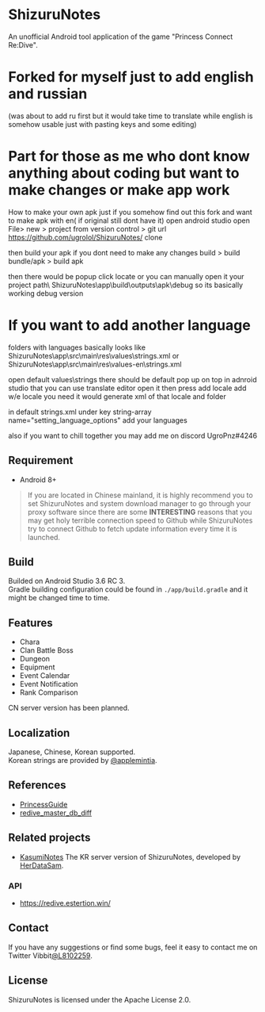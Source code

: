 # ShizuruNotes
An unofficial Android tool application of the game "Princess Connect Re:Dive".  

# Forked for myself just to add english and russian
(was about to add ru first but it would take time to translate while english is somehow usable just with pasting keys and some editing)

# Part for those as me who dont know anything about coding but want to make changes or make app work
How to make your own apk
just if you somehow find out this fork and want to make apk with en( if original still dont have it) open android studio open File> new > project from version control > git url https://github.com/ugrolol/ShizuruNotes/ clone

then build your apk if you dont need to make any changes build > build bundle/apk > build apk

then there would be popup click locate or you can manually open it your project path\ ShizuruNotes\app\build\outputs\apk\debug so its basically working debug version

# If you want to add another language
folders with languages basically looks like ShizuruNotes\app\src\main\res\values\strings.xml or ShizuruNotes\app\src\main\res\values-en\strings.xml

open default values\strings there should be default pop up on top in adnroid studio that you can use translate editor open it then press add locale add w/e locale you need it would generate xml of that locale and folder

in default strings.xml under key string-array name="setting_language_options" add your languages

also if you want to chill together you may add me on discord UgroPnz#4246

## Requirement
* Android 8+  
> If you are located in Chinese mainland, it is highly recommend you to set ShizuruNotes and system download manager to go through your proxy software since there are some **INTERESTING** reasons that you may get holy terrible connection speed to Github while ShizuruNotes try to connect Github to fetch update information every time it is launched. 

## Build
Builded on Android Studio 3.6 RC 3.  
Gradle building configuration could be found in `./app/build.gradle` and it might be changed time to time.

## Features
* Chara 
* Clan Battle Boss 
* Dungeon 
* Equipment 
* Event Calendar
* Event Notification
* Rank Comparison
  
CN server version has been planned.

## Localization 
Japanese, Chinese, Korean supported.  
Korean strings are provided by [@applemintia](https://twitter.com/_applemintia).

## References 
* [PrincessGuide](https://github.com/superk589/PrincessGuide) 
* [redive_master_db_diff](https://github.com/esterTion/redive_master_db_diff)

## Related projects
* [KasumiNotes](https://github.com/HerDataSam/KasumiNotes) The KR server version of ShizuruNotes, developed by [HerDataSam](https://github.com/HerDataSam).
### API
* https://redive.estertion.win/

## Contact
If you have any suggestions or find some bugs, feel it easy to contact me on Twitter Vibbit[@L8102259](https://twitter.com/L8102259). 

## License 
ShizuruNotes is licensed under the Apache License 2.0. 
